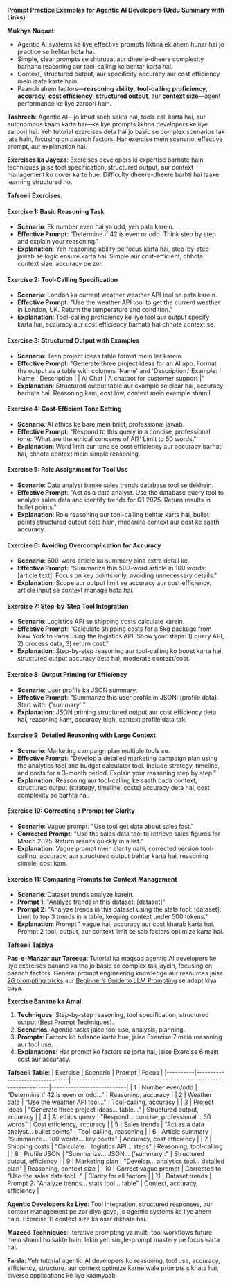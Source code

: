 **Prompt Practice Examples for Agentic AI Developers (Urdu Summary with Links)**

**Mukhya Nuqaat**:
- Agentic AI systems ke liye effective prompts likhna ek ahem hunar hai jo practice se behtar hota hai.
- Simple, clear prompts se shuruaat aur dheere-dheere complexity barhana reasoning aur tool-calling ko behtar karta hai.
- Context, structured output, aur specificity accuracy aur cost efficiency mein izafa karte hain.
- Paanch ahem factors—**reasoning ability**, **tool-calling proficiency**, **accuracy**, **cost efficiency**, **structured output**, aur **context size**—agent performance ke liye zaroori hain.

**Tashreeh**:
Agentic AI—jo khud soch sakta hai, tools call karta hai, aur autonomous kaam karta hai—ke liye prompts likhna developers ke liye zaroori hai. Yeh tutorial exercises deta hai jo basic se complex scenarios tak jate hain, focusing on paanch factors. Har exercise mein scenario, effective prompt, aur explanation hai.

**Exercises ka Jayeza**:
Exercises developers ki expertise barhate hain, techniques jaise tool specification, structured output, aur context management ko cover karte hue. Difficulty dheere-dheere barhti hai taake learning structured ho.

**Tafseeli Exercises**:

#### Exercise 1: Basic Reasoning Task
- **Scenario**: Ek number even hai ya odd, yeh pata karein.
- **Effective Prompt**: "Determine if 42 is even or odd. Think step by step and explain your reasoning."
- **Explanation**: Yeh reasoning ability pe focus karta hai, step-by-step jawab se logic ensure karta hai. Simple aur cost-efficient, chhota context size, accuracy pe zor.

#### Exercise 2: Tool-Calling Specification
- **Scenario**: London ka current weather weather API tool se pata karein.
- **Effective Prompt**: "Use the weather API tool to get the current weather in London, UK. Return the temperature and condition."
- **Explanation**: Tool-calling proficiency ke liye tool aur output specify karta hai, accuracy aur cost efficiency barhata hai chhote context se.

#### Exercise 3: Structured Output with Examples
- **Scenario**: Teen project ideas table format mein list karein.
- **Effective Prompt**: "Generate three project ideas for an AI app. Format the output as a table with columns 'Name' and 'Description.' Example: | Name | Description | | AI Chat | A chatbot for customer support |"
- **Explanation**: Structured output table aur example se clear hai, accuracy barhata hai. Reasoning kam, cost low, context mein example shamil.

#### Exercise 4: Cost-Efficient Tone Setting
- **Scenario**: AI ethics ke bare mein brief, professional jawab.
- **Effective Prompt**: "Respond to this query in a concise, professional tone: 'What are the ethical concerns of AI?' Limit to 50 words."
- **Explanation**: Word limit aur tone se cost efficiency aur accuracy barhati hai, chhote context mein simple reasoning.

#### Exercise 5: Role Assignment for Tool Use
- **Scenario**: Data analyst banke sales trends database tool se dekhein.
- **Effective Prompt**: "Act as a data analyst. Use the database query tool to analyze sales data and identify trends for Q1 2025. Return results in bullet points."
- **Explanation**: Role reasoning aur tool-calling behtar karta hai, bullet points structured output dete hain, moderate context aur cost ke saath accuracy.

#### Exercise 6: Avoiding Overcomplication for Accuracy
- **Scenario**: 500-word article ka summary bina extra detail ke.
- **Effective Prompt**: "Summarize this 500-word article in 100 words: [article text]. Focus on key points only, avoiding unnecessary details."
- **Explanation**: Scope aur output limit se accuracy aur cost efficiency, article input se context manage hota hai.

#### Exercise 7: Step-by-Step Tool Integration
- **Scenario**: Logistics API se shipping costs calculate karein.
- **Effective Prompt**: "Calculate shipping costs for a 5kg package from New York to Paris using the logistics API. Show your steps: 1) query API, 2) process data, 3) return cost."
- **Explanation**: Step-by-step reasoning aur tool-calling ko boost karta hai, structured output accuracy deta hai, moderate context/cost.

#### Exercise 8: Output Priming for Efficiency
- **Scenario**: User profile ka JSON summary.
- **Effective Prompt**: "Summarize this user profile in JSON: [profile data]. Start with: {'summary':"
- **Explanation**: JSON priming structured output aur cost efficiency deta hai, reasoning kam, accuracy high, context profile data tak.

#### Exercise 9: Detailed Reasoning with Large Context
- **Scenario**: Marketing campaign plan multiple tools se.
- **Effective Prompt**: "Develop a detailed marketing campaign plan using the analytics tool and budget calculator tool. Include strategy, timeline, and costs for a 3-month period. Explain your reasoning step by step."
- **Explanation**: Reasoning aur tool-calling ke saath bada context, structured output (strategy, timeline, costs) accuracy deta hai, cost complexity se barhta hai.

#### Exercise 10: Correcting a Prompt for Clarity
- **Scenario**: Vague prompt: "Use tool get data about sales fast."
- **Corrected Prompt**: "Use the sales data tool to retrieve sales figures for March 2025. Return results quickly in a list."
- **Explanation**: Vague prompt mein clarity nahi, corrected version tool-calling, accuracy, aur structured output behtar karta hai, reasoning simple, cost kam.

#### Exercise 11: Comparing Prompts for Context Management
- **Scenario**: Dataset trends analyze karein.
- **Prompt 1**: "Analyze trends in this dataset: [dataset]"
- **Prompt 2**: "Analyze trends in this dataset using the stats tool: [dataset]. Limit to top 3 trends in a table, keeping context under 500 tokens."
- **Explanation**: Prompt 1 vague hai, accuracy aur cost kharab karta hai. Prompt 2 tool, output, aur context limit se sab factors optimize karta hai.

**Tafseeli Tajziya**

**Pas-e-Manzar aur Tareeqa**:
Tutorial ka maqsad agentic AI developers ke liye exercises banane ka tha jo basic se complex tak jayein, focusing on paanch factors. General prompt engineering knowledge aur resources jaise [26 prompting tricks](https://www.superannotate.com/blog/llm-prompting-tricks) aur [Beginner’s Guide to LLM Prompting](https://haystack.deepset.ai/blog/beginners-guide-to-llm-prompting) se adapt kiya gaya.

**Exercise Banane ka Amal**:
1. **Techniques**: Step-by-step reasoning, tool specification, structured output ([Best Prompt Techniques](https://medium.com/the-modern-scientist/best-prompt-techniques-for-best-llm-responses-24d2ff4f6bca)).
2. **Scenarios**: Agentic tasks jaise tool use, analysis, planning.
3. **Prompts**: Factors ko balance karte hue, jaise Exercise 7 mein reasoning aur tool use.
4. **Explanations**: Har prompt ko factors se jorta hai, jaise Exercise 6 mein cost aur accuracy.

**Tafseeli Table**:
| Exercise | Scenario                       | Prompt                                                                 | Focus                     |
|----------|--------------------------------|----------------------------------------------------------------------|---------------------------|
| 1        | Number even/odd                | "Determine if 42 is even or odd..."                                  | Reasoning, accuracy       |
| 2        | Weather data                   | "Use the weather API tool..."                                       | Tool-calling, accuracy    |
| 3        | Project ideas                  | "Generate three project ideas... table..."                          | Structured output, accuracy |
| 4        | AI ethics query                | "Respond... concise, professional... 50 words"                      | Cost efficiency, accuracy |
| 5        | Sales trends                   | "Act as a data analyst... bullet points"                           | Tool-calling, reasoning   |
| 6        | Article summary                | "Summarize... 100 words... key points"                             | Accuracy, cost efficiency |
| 7        | Shipping costs                 | "Calculate... logistics API... steps"                              | Reasoning, tool-calling   |
| 8        | Profile JSON                   | "Summarize... JSON... {'summary':"                                 | Structured output, efficiency |
| 9        | Marketing plan                 | "Develop... analytics tool... detailed plan"                       | Reasoning, context size   |
| 10       | Correct vague prompt            | Corrected to "Use the sales data tool..."                          | Clarity for all factors   |
| 11       | Dataset trends                 | Prompt 2: "Analyze trends... stats tool... table"                  | Context, accuracy, efficiency |

**Agentic Developers ke Liye**:
Tool integration, structured responses, aur context management pe zor diya gaya, jo agentic systems ke liye ahem hain. Exercise 11 context size ka asar dikhata hai.

**Mazeed Techniques**:
Iterative prompting ya multi-tool workflows future mein shamil ho sakte hain, lekin yeh single-prompt mastery pe focus karta hai.

**Faisla**:
Yeh tutorial agentic AI developers ko reasoning, tool use, accuracy, efficiency, structure, aur context optimize karne wale prompts sikhata hai, diverse applications ke liye kaamyaab.
